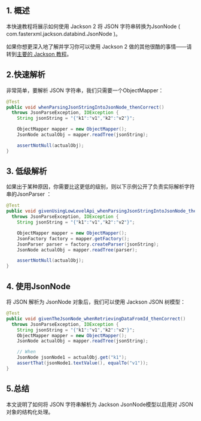 ## 1. 概述

本快速教程将展示如何使用 Jackson 2 将 JSON 字符串转换为JsonNode ( com.fasterxml.jackson.databind.JsonNode )。

如果你想更深入地了解并学习你可以使用 Jackson 2 做的其他很酷的事情——请转到[主要的 Jackson 教程](https://www.baeldung.com/jackson)。

## 2.快速解析

非常简单，要解析 JSON 字符串，我们只需要一个ObjectMapper：

```java
@Test
public void whenParsingJsonStringIntoJsonNode_thenCorrect() 
  throws JsonParseException, IOException {
    String jsonString = "{"k1":"v1","k2":"v2"}";

    ObjectMapper mapper = new ObjectMapper();
    JsonNode actualObj = mapper.readTree(jsonString);

    assertNotNull(actualObj);
}
```

## 3. 低级解析

如果出于某种原因，你需要比这更低的级别，则以下示例公开了负责实际解析字符串的JsonParser ：

```java
@Test
public void givenUsingLowLevelApi_whenParsingJsonStringIntoJsonNode_thenCorrect() 
  throws JsonParseException, IOException {
    String jsonString = "{"k1":"v1","k2":"v2"}";

    ObjectMapper mapper = new ObjectMapper();
    JsonFactory factory = mapper.getFactory();
    JsonParser parser = factory.createParser(jsonString);
    JsonNode actualObj = mapper.readTree(parser);

    assertNotNull(actualObj);
}
```

## 4. 使用JsonNode

将 JSON 解析为 JsonNode 对象后，我们可以使用 Jackson JSON 树模型：

```java
@Test
public void givenTheJsonNode_whenRetrievingDataFromId_thenCorrect() 
  throws JsonParseException, IOException {
    String jsonString = "{"k1":"v1","k2":"v2"}";
    ObjectMapper mapper = new ObjectMapper();
    JsonNode actualObj = mapper.readTree(jsonString);

    // When
    JsonNode jsonNode1 = actualObj.get("k1");
    assertThat(jsonNode1.textValue(), equalTo("v1"));
}
```

## 5.总结

本文说明了如何将 JSON 字符串解析为 Jackson JsonNode模型以启用对 JSON 对象的结构化处理。